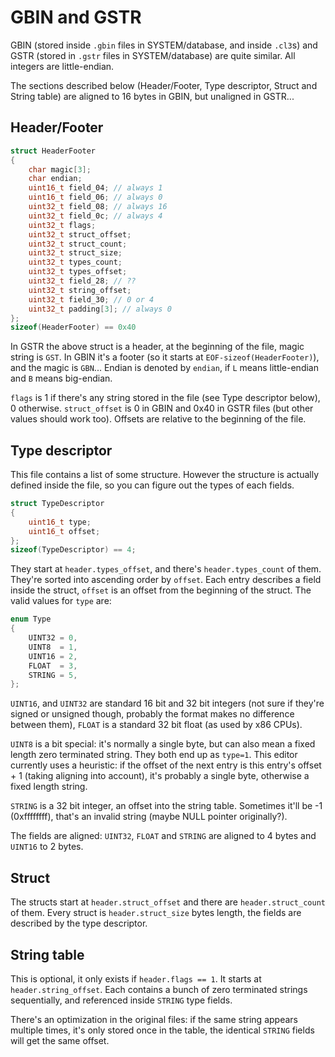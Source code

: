 GBIN and GSTR
=============

GBIN (stored inside `.gbin` files in SYSTEM/database, and inside `.cl3`s) and
GSTR (stored in `.gstr` files in SYSTEM/database) are quite similar. All
integers are little-endian.

The sections described below (Header/Footer, Type descriptor, Struct and String
table) are aligned to 16 bytes in GBIN, but unaligned in GSTR...

Header/Footer
-------------

```c++
struct HeaderFooter
{
    char magic[3];
    char endian;
    uint16_t field_04; // always 1
    uint16_t field_06; // always 0
    uint32_t field_08; // always 16
    uint32_t field_0c; // always 4
    uint32_t flags;
    uint32_t struct_offset;
    uint32_t struct_count;
    uint32_t struct_size;
    uint32_t types_count;
    uint32_t types_offset;
    uint32_t field_28; // ??
    uint32_t string_offset;
    uint32_t field_30; // 0 or 4
    uint32_t padding[3]; // always 0
};
sizeof(HeaderFooter) == 0x40
```

In GSTR the above struct is a header, at the beginning of the file, magic string
is `GST`. In GBIN it's a footer (so it starts at `EOF-sizeof(HeaderFooter)`),
and the magic is `GBN`... Endian is denoted by `endian`, if `L` means
little-endian and `B` means big-endian.

`flags` is 1 if there's any string stored in the file (see Type descriptor
below), 0 otherwise. `struct_offset` is 0 in GBIN and 0x40 in GSTR files (but
other values should work too). Offsets are relative to the beginning of the
file.

Type descriptor
---------------

This file contains a list of some structure. However the structure is actually
defined inside the file, so you can figure out the types of each fields.

```c++
struct TypeDescriptor
{
    uint16_t type;
    uint16_t offset;
};
sizeof(TypeDescriptor) == 4;
```

They start at `header.types_offset`, and there's `header.types_count` of them.
They're sorted into ascending order by `offset`. Each entry describes a field
inside the struct, `offset` is an offset from the beginning of the struct. The
valid values for `type` are:

```c++
enum Type
{
    UINT32 = 0,
    UINT8  = 1,
    UINT16 = 2,
    FLOAT  = 3,
    STRING = 5,
};
```

`UINT16`, and `UINT32` are standard 16 bit and 32 bit integers (not sure if
they're signed or unsigned though, probably the format makes no difference
between them), `FLOAT` is a standard 32 bit float (as used by x86 CPUs).

`UINT8` is a bit special: it's normally a single byte, but can also mean a fixed
length zero terminated string. They both end up as `type=1`. This editor
currently uses a heuristic: if the offset of the next entry is this entry's
offset + 1 (taking aligning into account), it's probably a single byte,
otherwise a fixed length string.

`STRING` is a 32 bit integer, an offset into the string table. Sometimes it'll
be -1 (0xffffffff), that's an invalid string (maybe NULL pointer originally?).

The fields are aligned: `UINT32`, `FLOAT` and `STRING` are aligned to 4 bytes
and `UINT16` to 2 bytes.

Struct
------

The structs start at `header.struct_offset` and there are `header.struct_count`
of them. Every struct is `header.struct_size` bytes length, the fields are
described by the type descriptor.


String table
------------

This is optional, it only exists if `header.flags == 1`. It starts at
`header.string_offset`. Each contains a bunch of zero terminated strings
sequentially, and referenced inside `STRING` type fields.

There's an optimization in the original files: if the same string appears
multiple times, it's only stored once in the table, the identical `STRING`
fields will get the same offset.
